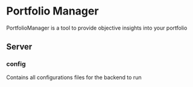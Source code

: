 # Portfolio Manager
PortfolioManager is a tool to provide objective insights into your portfolio
## Server
### config
Contains all configurations files for the backend to run

